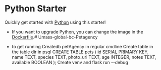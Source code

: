 # Python Starter

Quickly get started with [Python](https://www.python.org/) using this starter! 

- If you want to upgrade Python, you can change the image in the [Dockerfile](./.codesandbox/Dockerfile).# Umass-global-bc-Petagency

- to get running
Createdb petAgency in regular cmdline
Create table in the table dir in psql  CREATE TABLE pets ( id SERIAL PRIMARY KEY, name TEXT, species TEXT, photo_url TEXT, age INTEGER, notes TEXT, available BOOLEAN ); 
Create venv and flask run --debug
